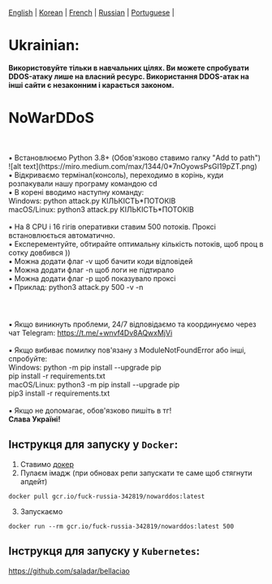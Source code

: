 [English](https://github.com/AlexTrushkovsky/NoWarDDoS/blob/main/README_en.md) | [Korean](https://github.com/AlexTrushkovsky/NoWarDDoS/blob/main/README_ko.md) | [French](https://github.com/AlexTrushkovsky/NoWarDDoS/blob/main/README_fr.md) | [Russian](https://github.com/AlexTrushkovsky/NoWarDDoS/blob/main/README_ru.md) | [Portuguese](https://github.com/AlexTrushkovsky/NoWarDDoS/blob/main/README_pt.md) |

# <b1>Ukrainian:</b1>
**Використовуйте тільки в навчальних цілях. Ви можете спробувати DDOS-атаку лише на власний ресурс. 
Використання DDOS-атак на інші сайти є незаконним і карається законом.**

# NoWarDDoS
<br />
<br />▪ Встановлюємо Python 3.8+ (Обов'язково ставимо галку "Add to path")
![alt text](https://miro.medium.com/max/1344/0*7nOyowsPsGI19pZT.png)
<br />▪ Відкриваємо термінал(консоль), переходимо в корінь, куди розпакували нашу програму командою cd
<br />▪ В корені вводимо наступну команду:
<br /> Windows: python attack.py КІЛЬКІСТЬ*ПОТОКІВ
<br /> macOS/Linux: python3 attack.py КІЛЬКІСТЬ*ПОТОКІВ
<br />
<br />▪ На 8 CPU і 16 гігів оперативки ставим 500 потоків. Проксі встановлюється автоматично.
<br />▪ Експерементуйте, обтирайте оптимальну кількість потоків, щоб проц в сотку довбився ))
<br />▪ Можна додати флаг -v щоб бачити коди відповідей
<br />▪ Можна додати флаг -n щоб логи не підтирало
<br />▪ Можна додати флаг -p щоб показувало проксі
<br />▪ Приклад: python3 attack.py 500 -v -n
<br />

#

<br />▪ Якщо виникнуть проблеми, 24/7 відповідаємо та координуємо через чат Telegram: https://t.me/+wnvf4Dv8AQwxMjVi
<br />
<br />▪ Якщо вибиває помилку пов'язану з ModuleNotFoundError aбо інші, спробуйте:
<br /> Windows: python -m pip install --upgrade pip
<br /> pip install -r requirements.txt
<br /> macOS/Linux: python3 -m pip install --upgrade pip
<br /> pip3 install -r requirements.txt
<br />
<br />▪ Якщо не допомагає, обов'язково пишіть в тг!
<br />**Слава Україні!**

## Інструкця для запуску у `Docker`:

1. Ставимо [докер](https://www.docker.com/)
2. Пулаєм імадж (при обновах репи запускати те саме щоб стягнути апдейт)

```shell
docker pull gcr.io/fuck-russia-342819/nowarddos:latest
```

3. Запускаємо

```shell
docker run --rm gcr.io/fuck-russia-342819/nowarddos:latest 500
```

## Інструкця для запуску у `Kubernetes`:

https://github.com/saladar/bellaciao
